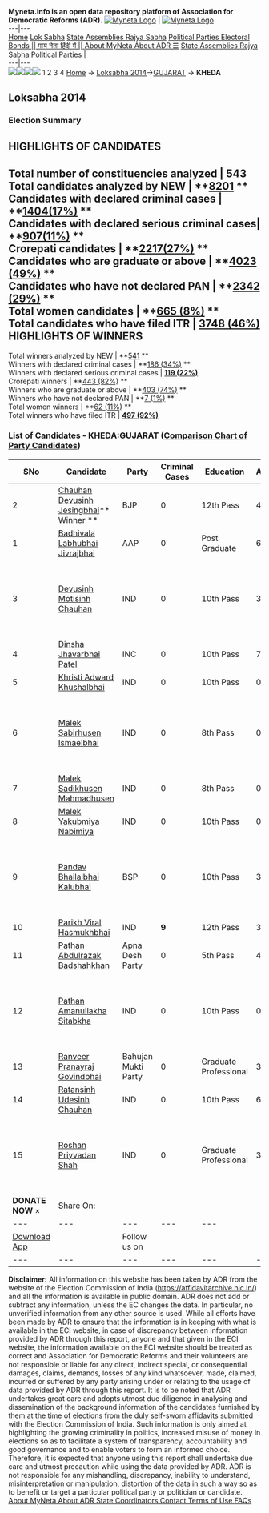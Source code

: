 **Myneta.info is an open data repository platform of Association for Democratic Reforms (ADR).**
[![Myneta Logo](https://www.myneta.info/lib/img/myneta-logo.png)](https://www.myneta.info/) | [![Myneta Logo](https://www.myneta.info/lib/img/adr-logo.png)](https://adrindia.org)  
---|---  
[Home](https://www.myneta.info/) [Lok Sabha](https://www.myneta.info/#ls "Lok Sabha") [ State Assemblies ](https://www.myneta.info/#sa "State Assemblies") [Rajya Sabha](https://www.myneta.info/#rs "Rajya Sabha") [Political Parties ](https://www.myneta.info/party "Political Parties") [ Electoral Bonds ](https://www.myneta.info/electoral_bonds "Electoral Bonds") [ || माय नेता हिंदी में || ](https://translate.google.co.in/translate?prev=hp&hl=en&js=y&u=www.myneta.info&sl=en&tl=hi&history_state0=) [ About MyNeta ](https://adrindia.org/content/about-myneta) [ About ADR ](https://adrindia.org/about-adr/who-we-are) [☰](javascript:void\(0\))
[ State Assemblies ](https://www.myneta.info/#sa "State Assemblies") [ Rajya Sabha ](https://www.myneta.info/#rs "Rajya Sabha") [ Political Parties ](https://www.myneta.info/party "Political Parties")
|   
---|---  
![](https://www.myneta.info/lib/img/banner/banner-1.png)![](https://www.myneta.info/lib/img/banner/banner-2.png)![](https://www.myneta.info/lib/img/banner/banner-3.png)![](https://www.myneta.info/lib/img/banner/banner-4.png)
1  2  3  4 
[Home](https://www.myneta.info/) → [Loksabha 2014](https://www.myneta.info/ls2014/)→[GUJARAT](https://www.myneta.info/ls2014/index.php?action=show_constituencies&state_id=6) → **KHEDA**
### 
## Loksabha 2014
###  Election Summary 
HIGHLIGHTS OF CANDIDATES  
---  
Total number of constituencies analyzed |  543   
Total candidates analyzed by NEW | **[8201](https://www.myneta.info/ls2014/index.php?action=summary&subAction=candidates_analyzed&sort=candidate#summary) **  
Candidates with declared criminal cases | **[1404(17%)](https://www.myneta.info/ls2014/index.php?action=summary&subAction=crime&sort=candidate#summary) **  
Candidates with declared serious criminal cases| **[907(11%)](https://www.myneta.info/ls2014/index.php?action=summary&subAction=serious_crime&sort=candidate#summary) **  
Crorepati candidates | **[2217(27%)](https://www.myneta.info/ls2014/index.php?action=summary&subAction=crorepati&sort=candidate#summary) **  
Candidates who are graduate or above | **[4023 (49%)](https://www.myneta.info/ls2014/index.php?action=summary&subAction=education&sort=candidate#summary) **  
Candidates who have not declared PAN | **[2342 (29%)](https://www.myneta.info/ls2014/index.php?action=summary&subAction=without_pan&sort=candidate#summary) **  
Total women candidates | **[665 (8%)](https://www.myneta.info/ls2014/index.php?action=summary&subAction=women_candidate&sort=candidate#summary) **  
Total candidates who have filed ITR | [**3748 (46%)**](https://www.myneta.info/ls2014/index.php?action=summary&subAction=filed_itr&sort=candidate#summary)  
HIGHLIGHTS OF WINNERS  
---  
Total winners analyzed by NEW | **[541](https://www.myneta.info/ls2014/index.php?action=summary&subAction=winner_analyzed&sort=candidate#summary) **  
Winners with declared criminal cases | **[186 (34%)](https://www.myneta.info/ls2014/index.php?action=summary&subAction=winner_crime&sort=candidate#summary) **  
Winners with declared serious criminal cases | **[119 (22%)](https://www.myneta.info/ls2014/index.php?action=summary&subAction=winner_serious_crime&sort=candidate#summary)**  
Crorepati winners | **[443 (82%)](https://www.myneta.info/ls2014/index.php?action=summary&subAction=winner_crorepati&sort=candidate#summary) **  
Winners who are graduate or above | **[403 (74%)](https://www.myneta.info/ls2014/index.php?action=summary&subAction=winner_education&sort=candidate#summary) **  
Winners who have not declared PAN | **[7 (1%)](https://www.myneta.info/ls2014/index.php?action=summary&subAction=winner_without_pan&sort=candidate#summary) **  
Total women winners | **[62 (11%)](https://www.myneta.info/ls2014/index.php?action=summary&subAction=winner_women&sort=candidate#summary) **  
Total winners who have filed ITR | [**497 (92%)**](https://www.myneta.info/ls2014/index.php?action=summary&subAction=winner_filed_itr&sort=candidate#summary)  
### List of Candidates - KHEDA:GUJARAT ([Comparison Chart of Party Candidates](https://www.myneta.info/ls2014/comparisonchart.php?constituency_id=282))
SNo | Candidate| Party| Criminal Cases| Education| Age| Total Assets| Liabilities  
---|---|---|---|---|---|---|---  
2  | [Chauhan Devusinh Jesingbhai](https://www.myneta.info/ls2014/candidate.php?candidate_id=4615)** Winner ** | BJP | 0 | 12th Pass| 49 | Rs 94,26,376 ~ 94 Lacs+ | Rs 10,47,919 ~ 10 Lacs+  
1  | [Badhivala Labhubhai Jivrajbhai](https://www.myneta.info/ls2014/candidate.php?candidate_id=5346) | AAP | 0 | Post Graduate| 63 | Rs 1,58,06,050 ~ 1 Crore+ | Rs 0 ~   
3  | [Devusinh Motisinh Chauhan](https://www.myneta.info/ls2014/candidate.php?candidate_id=5345) | IND | 0 | 10th Pass| 37 | ![](https://myneta.info/image_v2.php?myneta_folder=ls2014&candidate_id=5345&col=ta) | ![](https://myneta.info/image_v2.php?myneta_folder=ls2014&candidate_id=5345&col=lia)  
4  | [Dinsha Jhavarbhai Patel](https://www.myneta.info/ls2014/candidate.php?candidate_id=4611) | INC | 0 | 10th Pass| 77 | Rs 5,22,07,873 ~ 5 Crore+ | Rs 30,61,779 ~ 30 Lacs+  
5  | [Khristi Adward Khushalbhai](https://www.myneta.info/ls2014/candidate.php?candidate_id=4612) | IND | 0 | 10th Pass| 0 | Rs 6,30,000 ~ 6 Lacs+ | Rs 0 ~   
6  | [Malek Sabirhusen Ismaelbhai](https://www.myneta.info/ls2014/candidate.php?candidate_id=4613) | IND | 0 | 8th Pass| 0 | ![](https://myneta.info/image_v2.php?myneta_folder=ls2014&candidate_id=4613&col=ta) | ![](https://myneta.info/image_v2.php?myneta_folder=ls2014&candidate_id=4613&col=lia)  
7  | [Malek Sadikhusen Mahmadhusen](https://www.myneta.info/ls2014/candidate.php?candidate_id=4617) | IND | 0 | 8th Pass| 0 | Rs 1,65,000 ~ 1 Lacs+ | Rs 0 ~   
8  | [Malek Yakubmiya Nabimiya](https://www.myneta.info/ls2014/candidate.php?candidate_id=7627) | IND | 0 | 10th Pass| 0 | Rs 10,38,000 ~ 10 Lacs+ | Rs 0 ~   
9  | [Pandav Bhailalbhai Kalubhai](https://www.myneta.info/ls2014/candidate.php?candidate_id=5348) | BSP | 0 | 10th Pass| 30 | ![](https://myneta.info/image_v2.php?myneta_folder=ls2014&candidate_id=5348&col=ta) | ![](https://myneta.info/image_v2.php?myneta_folder=ls2014&candidate_id=5348&col=lia)  
10  | [Parikh Viral Hasmukhbhai](https://www.myneta.info/ls2014/candidate.php?candidate_id=7626) | IND | **9** | 12th Pass| 39 | Rs 33,86,800 ~ 33 Lacs+ | Rs 5,00,000 ~ 5 Lacs+  
11  | [Pathan Abdulrazak Badshahkhan](https://www.myneta.info/ls2014/candidate.php?candidate_id=4616) | Apna Desh Party | 0 | 5th Pass| 47 | Rs 40,000 ~ 40 Thou+ | Rs 0 ~   
12  | [Pathan Amanullakha Sitabkha](https://www.myneta.info/ls2014/candidate.php?candidate_id=4614) | IND | 0 | 10th Pass| 0 | ![](https://myneta.info/image_v2.php?myneta_folder=ls2014&candidate_id=4614&col=ta) | ![](https://myneta.info/image_v2.php?myneta_folder=ls2014&candidate_id=4614&col=lia)  
13  | [Ranveer Pranayraj Govindbhai](https://www.myneta.info/ls2014/candidate.php?candidate_id=7625) | Bahujan Mukti Party | 0 | Graduate Professional| 32 | Rs 6,42,900 ~ 6 Lacs+ | Rs 53,000 ~ 53 Thou+  
14  | [Ratansinh Udesinh Chauhan](https://www.myneta.info/ls2014/candidate.php?candidate_id=5347) | IND | 0 | 10th Pass| 65 | Rs 26,80,000 ~ 26 Lacs+ | Rs 0 ~   
15  | [Roshan Priyvadan Shah](https://www.myneta.info/ls2014/candidate.php?candidate_id=5349) | IND | 0 | Graduate Professional| 39 | ![](https://myneta.info/image_v2.php?myneta_folder=ls2014&candidate_id=5349&col=ta) | ![](https://myneta.info/image_v2.php?myneta_folder=ls2014&candidate_id=5349&col=lia)  
|  **DONATE NOW** × |  Share On:  | [](https://api.whatsapp.com/send?text=https%3A%2F%2Fmyneta.info%2Fpunjab2022%2Findex.php%3Faction%3Dshow_constituencies%26state_id%3D19) | [](https://www.facebook.com/sharer/sharer.php?u=https%3A%2F%2Fmyneta.info%2Fpunjab2022%2Findex.php%3Faction%3Dshow_constituencies%26state_id%3D19) | [](https://twitter.com/share?url=https%3A%2F%2Fmyneta.info%2Fpunjab2022%2Findex.php%3Faction%3Dshow_constituencies%26state_id%3D19)  
---|---|---|---|---  
| [ Download App ](https://play.google.com/store/apps/details?id=com.webrosoft.myneta1&pcampaignid=pcampaignidMKT-Other-global-all-co-prtnr-py-PartBadge-Mar2515-1) | [](https://play.google.com/store/apps/details?id=com.webrosoft.myneta1&pcampaignid=pcampaignidMKT-Other-global-all-co-prtnr-py-PartBadge-Mar2515-1) |  Follow us on  | [](https://www.facebook.com/adrindia.org/) | [](https://twitter.com/adrspeaks) | [](https://groups.google.com/g/national-election-watch?hl=en&pli=1) | [](https://www.instagram.com/adrspeaks/) | [](https://www.youtube.com/user/adrspeaks) | [](https://sharechat.com/profile/adrspeaks)  
---|---|---|---|---|---|---|---|---  
**Disclaimer:** All information on this website has been taken by ADR from the website of the Election Commission of India (https://affidavitarchive.nic.in/) and all the information is available in public domain. ADR does not add or subtract any information, unless the EC changes the data. In particular, no unverified information from any other source is used. While all efforts have been made by ADR to ensure that the information is in keeping with what is available in the ECI website, in case of discrepancy between information provided by ADR through this report, anyone and that given in the ECI website, the information available on the ECI website should be treated as correct and Association for Democratic Reforms and their volunteers are not responsible or liable for any direct, indirect special, or consequential damages, claims, demands, losses of any kind whatsoever, made, claimed, incurred or suffered by any party arising under or relating to the usage of data provided by ADR through this report. It is to be noted that ADR undertakes great care and adopts utmost due diligence in analysing and dissemination of the background information of the candidates furnished by them at the time of elections from the duly self-sworn affidavits submitted with the Election Commission of India. Such information is only aimed at highlighting the growing criminality in politics, increased misuse of money in elections so as to facilitate a system of transparency, accountability and good governance and to enable voters to form an informed choice. Therefore, it is expected that anyone using this report shall undertake due care and utmost precaution while using the data provided by ADR. ADR is not responsible for any mishandling, discrepancy, inability to understand, misinterpretation or manipulation, distortion of the data in such a way so as to benefit or target a particular political party or politician or candidate. 
[ About MyNeta ](https://adrindia.org/content/about-myneta) [ About ADR ](https://adrindia.org/about-adr/who-we-are) [ State Coordinators ](https://adrindia.org/about-adr/state-coordinators) [ Contact ](https://adrindia.org/contact-us) [ Terms of Use ](https://adrindia.org/content/adr-terms-use) [ FAQs ](https://adrindia.org/content/faqs)
